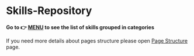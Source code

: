 # Skills-Repository

**Go to 👉 [MENU](./Menu.md) to see the list of skills grouped in categories**

If you need more details about pages structure please open [Page Structure](./PageStructure.md) page.
